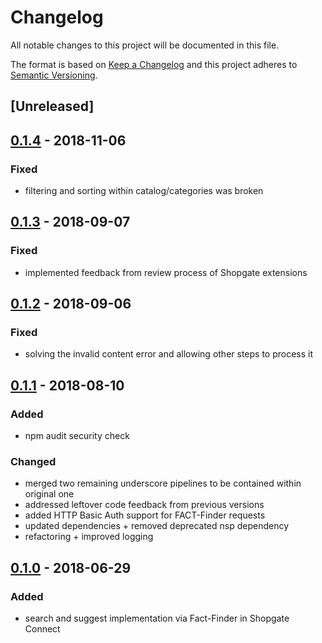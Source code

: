 # Changelog

All notable changes to this project will be documented in this file.

The format is based on [Keep a Changelog](http://keepachangelog.com/) and this project adheres to [Semantic Versioning](http://semver.org/).

## [Unreleased]

## [0.1.4] - 2018-11-06
### Fixed
- filtering and sorting within catalog/categories was broken

## [0.1.3] - 2018-09-07
### Fixed
- implemented feedback from review process of Shopgate extensions 

## [0.1.2] - 2018-09-06
### Fixed
- solving the invalid content error and allowing other steps to process it

## [0.1.1] - 2018-08-10
### Added
- npm audit security check

### Changed
- merged two remaining underscore pipelines to be contained within original one
- addressed leftover code feedback from previous versions
- added HTTP Basic Auth support for FACT-Finder requests
- updated dependencies + removed deprecated nsp dependency
- refactoring + improved logging

## [0.1.0] - 2018-06-29
### Added
- search and suggest implementation via Fact-Finder in Shopgate Connect

[0.1.4]: https://github.com/shopgate/ext-search-fact-finder/compare/v0.1.3...v0.1.4
[0.1.3]: https://github.com/shopgate/ext-search-fact-finder/compare/v0.1.2...v0.1.3
[0.1.2]: https://github.com/shopgate/ext-search-fact-finder/compare/v0.1.1...v0.1.2
[0.1.1]: https://github.com/shopgate/ext-search-fact-finder/compare/v0.1.0...v0.1.1
[0.1.0]: https://github.com/shopgate/ext-search-fact-finder/tree/v0.1.0
